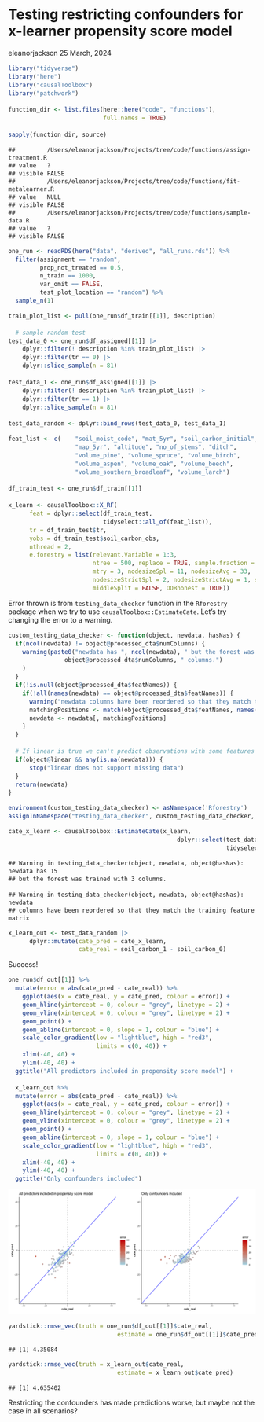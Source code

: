Testing restricting confounders for x-learner propensity score model
================
eleanorjackson
25 March, 2024

``` r
library("tidyverse")
library("here")
library("causalToolbox")
library("patchwork")

function_dir <- list.files(here::here("code", "functions"),
                           full.names = TRUE)

sapply(function_dir, source)
```

    ##         /Users/eleanorjackson/Projects/tree/code/functions/assign-treatment.R
    ## value   ?                                                                    
    ## visible FALSE                                                                
    ##         /Users/eleanorjackson/Projects/tree/code/functions/fit-metalearner.R
    ## value   NULL                                                                
    ## visible FALSE                                                               
    ##         /Users/eleanorjackson/Projects/tree/code/functions/sample-data.R
    ## value   ?                                                               
    ## visible FALSE

``` r
one_run <- readRDS(here("data", "derived", "all_runs.rds")) %>%
  filter(assignment == "random",
         prop_not_treated == 0.5,
         n_train == 1000,
         var_omit == FALSE,
         test_plot_location == "random") %>% 
  sample_n(1)
```

``` r
train_plot_list <- pull(one_run$df_train[[1]], description)

  # sample random test
test_data_0 <- one_run$df_assigned[[1]] |>
    dplyr::filter(! description %in% train_plot_list) |>
    dplyr::filter(tr == 0) |>
    dplyr::slice_sample(n = 81)

test_data_1 <- one_run$df_assigned[[1]] |>
    dplyr::filter(! description %in% train_plot_list) |>
    dplyr::filter(tr == 1) |>
    dplyr::slice_sample(n = 81)
  
test_data_random <- dplyr::bind_rows(test_data_0, test_data_1)
```

``` r
feat_list <- c(    "soil_moist_code", "mat_5yr", "soil_carbon_initial",
                   "map_5yr", "altitude", "no_of_stems", "ditch",
                   "volume_pine", "volume_spruce", "volume_birch", 
                   "volume_aspen", "volume_oak", "volume_beech", 
                   "volume_southern_broadleaf", "volume_larch")

df_train_test <- one_run$df_train[[1]]

x_learn <- causalToolbox::X_RF(
      feat = dplyr::select(df_train_test,
                           tidyselect::all_of(feat_list)),
      tr = df_train_test$tr,
      yobs = df_train_test$soil_carbon_obs,
      nthread = 2,
      e.forestry = list(relevant.Variable = 1:3,
                        ntree = 500, replace = TRUE, sample.fraction = 0.5,
                        mtry = 3, nodesizeSpl = 11, nodesizeAvg = 33,
                        nodesizeStrictSpl = 2, nodesizeStrictAvg = 1, splitratio = 1,
                        middleSplit = FALSE, OOBhonest = TRUE))
```

Error thrown is from `testing_data_checker` function in the `Rforestry`
package when we try to use `causalToolbox::EstimateCate`. Let’s try
changing the error to a warning.

``` r
custom_testing_data_checker <- function(object, newdata, hasNas) {
  if(ncol(newdata) != object@processed_dta$numColumns) {
    warning(paste0("newdata has ", ncol(newdata), " but the forest was trained with ",
                object@processed_dta$numColumns, " columns.")
    )
  }
  if(!is.null(object@processed_dta$featNames)) {
    if(!all(names(newdata) == object@processed_dta$featNames)) {
      warning("newdata columns have been reordered so that they match the training feature matrix")
      matchingPositions <- match(object@processed_dta$featNames, names(newdata))
      newdata <- newdata[, matchingPositions]
    }
  }

  # If linear is true we can't predict observations with some features missing.
  if(object@linear && any(is.na(newdata))) {
      stop("linear does not support missing data")
  }
  return(newdata)
}
```

``` r
environment(custom_testing_data_checker) <- asNamespace('Rforestry')
assignInNamespace("testing_data_checker", custom_testing_data_checker, ns = "Rforestry")
```

``` r
cate_x_learn <- causalToolbox::EstimateCate(x_learn,
                                                dplyr::select(test_data_random,
                                                              tidyselect::all_of(feat_list)))
```

    ## Warning in testing_data_checker(object, newdata, object@hasNas): newdata has 15
    ## but the forest was trained with 3 columns.

    ## Warning in testing_data_checker(object, newdata, object@hasNas): newdata
    ## columns have been reordered so that they match the training feature matrix

``` r
x_learn_out <- test_data_random |>
      dplyr::mutate(cate_pred = cate_x_learn,
                    cate_real = soil_carbon_1 - soil_carbon_0)
```

Success!

``` r
one_run$df_out[[1]] %>%
  mutate(error = abs(cate_pred - cate_real)) %>% 
    ggplot(aes(x = cate_real, y = cate_pred, colour = error)) +
    geom_hline(yintercept = 0, colour = "grey", linetype = 2) +
    geom_vline(xintercept = 0, colour = "grey", linetype = 2) +
    geom_point() +
    geom_abline(intercept = 0, slope = 1, colour = "blue") +
    scale_color_gradient(low = "lightblue", high = "red3",
                         limits = c(0, 40)) +
    xlim(-40, 40) +
    ylim(-40, 40) +
  ggtitle("All predictors included in propensity score model") +
  
  x_learn_out %>%
  mutate(error = abs(cate_pred - cate_real)) %>% 
    ggplot(aes(x = cate_real, y = cate_pred, colour = error)) +
    geom_hline(yintercept = 0, colour = "grey", linetype = 2) +
    geom_vline(xintercept = 0, colour = "grey", linetype = 2) +
    geom_point() +
    geom_abline(intercept = 0, slope = 1, colour = "blue") +
    scale_color_gradient(low = "lightblue", high = "red3",
                         limits = c(0, 40)) +
    xlim(-40, 40) +
    ylim(-40, 40) +
  ggtitle("Only confounders included")
```

![](figures/2024-03-25_testing-restrict-confounders/unnamed-chunk-7-1.png)<!-- -->

``` r
yardstick::rmse_vec(truth = one_run$df_out[[1]]$cate_real,
                               estimate = one_run$df_out[[1]]$cate_pred)
```

    ## [1] 4.35084

``` r
yardstick::rmse_vec(truth = x_learn_out$cate_real,
                               estimate = x_learn_out$cate_pred)
```

    ## [1] 4.635402

Restricting the confounders has made predictions worse, but maybe not
the case in all scenarios?

